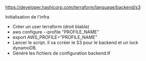 https://developer.hashicorp.com/terraform/language/backend/s3

Initialisation de l'infra

- Créer un user terraform (droit blabla)
- aws configure --profile "PROFILE_NAME"
- export AWS_PROFILE="PROFILE_NAME"
- Lancer le script. Il va ccréer le S3 pour le backend et un lock dynamoDB.
- Généré les fichiers de configuration backend.tf
